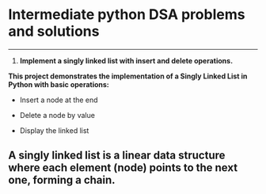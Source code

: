 # Intermediate python DSA problems and solutions
---

1. **Implement a singly linked list with insert and delete operations.**
   
**This project demonstrates the implementation of a Singly Linked List in Python with basic operations:**

- Insert a node at the end

- Delete a node by value

- Display the linked list

**A singly linked list is a linear data structure where each element (node) points to the next one, forming a chain.**
---


